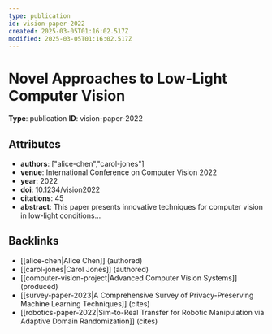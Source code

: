 ```yaml
---
type: publication
id: vision-paper-2022
created: 2025-03-05T01:16:02.517Z
modified: 2025-03-05T01:16:02.517Z
---
```


# Novel Approaches to Low-Light Computer Vision

**Type**: publication
**ID**: vision-paper-2022

## Attributes

- **authors**: ["alice-chen","carol-jones"]
- **venue**: International Conference on Computer Vision 2022
- **year**: 2022
- **doi**: 10.1234/vision2022
- **citations**: 45
- **abstract**: This paper presents innovative techniques for computer vision in low-light conditions...

## Backlinks

- [[alice-chen|Alice Chen]] (authored)
- [[carol-jones|Carol Jones]] (authored)
- [[computer-vision-project|Advanced Computer Vision Systems]] (produced)
- [[survey-paper-2023|A Comprehensive Survey of Privacy-Preserving Machine Learning Techniques]] (cites)
- [[robotics-paper-2022|Sim-to-Real Transfer for Robotic Manipulation via Adaptive Domain Randomization]] (cites)

